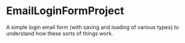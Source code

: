 # EmailLoginFormProject
A simple login email form (with saving and loading of various types) to understand how these sorts of things work. 
